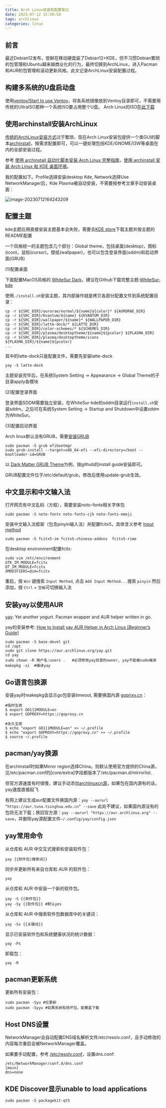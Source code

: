 ```yaml
---
title: Arch Linux安装和配置笔记
date: 2023-07-12 15:50:54
tags: archlinux
categories: linux
---
```


## 前言

最近Debian12发布，尝鲜在移动硬盘装了Debian12+KDE，但不习惯Debian繁琐的包管理和Ubuntu越来越商业化的行为，最终切换到ArchLinux，进入Pacman和AUR的包管理和滚动更新风格。此文记录ArchLinux安装配置过程。

## 构建多系统的U盘启动盘

使用[ventoy/Start to use Ventoy](https://www.ventoy.net/en/doc_start.html)，将各系统镜像放到Ventoy目录即可，不需要用传统的UltraISO那种一个系统ISO要占用整个U盘。
Arch Linux的ISO[在此下载](https://archlinux.org/download/)

## 使用archinstall安装ArchLinux

[传统的ArchLinux安装方式](https://wiki.archlinux.org/title/Installation_guide)过于繁琐，现在Arch Linux安装包提供一个类GUI的脚本[archinstall](https://wiki.archlinux.org/title/Archinstall)，按需求配置即可，可以一键处理包括KDE/GNOME/I3W等桌面在内的全部安装过程。

参考 [使用 archinstall 自动化脚本安装 Arch Linux 完整指南](https://www.linuxmi.com/archinstall-auto-arch-linux.html)，[使用 archinstall 安装 Arch Linux 和 KDE 桌面环境](https://u.sb/archlinux-archinstall/)。

我的配置如下。Profile选择安装desktop Kde, Network选择Use NetworkManager后，Kde Plasma被自动安装，不需要按参考文章手动安装桌面：

![image-20230712164243209](https://raw.githubusercontent.com/cursorhu/blog-images-on-picgo/master/images/202307121642425.png)

## 配置主题

kde主题应用直接安装主题基本会失败，需要去[KDE store](https://store.kde.org/browse/)下载主题并按主题的README配置

一个风格统一的主题包含几个部分：Global theme，包括桌面(desktop)，图标(icon)，鼠标(cursor)，壁纸(wallpaper)，也可以包含登录界面(sddm)和启动界面(GRUB)

(1)配置桌面

下面配置MacOS风格的 [WhiteSur Dark](https://store.kde.org/p/1400424/)，建议在Github下载完整主题:[WhiteSur-kde](https://github.com/vinceliuice/WhiteSur-kde)

使用`./install.sh`安装主题，其内部操作就是拷贝各部分配置文件到系统配置目录：

```
cp -r ${SRC_DIR}/aurorae/normal/${name}${color}* ${AURORAE_DIR}
cp -r ${SRC_DIR}/Kvantum/${name} ${KVANTUM_DIR}
cp -r ${SRC_DIR}/wallpaper/${name}* ${WALLPAPER_DIR}
cp -r ${SRC_DIR}/latte-dock/* ${LATTE_DIR}
cp -r ${SRC_DIR}/color-schemes/* ${SCHEMES_DIR}
cp -r ${SRC_DIR}/plasma/desktoptheme/${name}${pcolor} ${PLASMA_DIR}
cp -r ${SRC_DIR}/plasma/desktoptheme/icons ${PLASMA_DIR}/${name}${pcolor}
...
```

其中的latte-dock只是配置文件，需要先安装latte-dock

```
yay -S latte-dock
```

主题安装完毕后，在系统System Setting -> Appearance -> Global Theme的子目录apply各模块

(2)配置登录界面

登录界面SDDM需要独立安装，在WhiteSur-kde的sddm目录运行`install.sh`安装sddm，之后可在系统System Setting -> Startup and Shutdown中设置sddm为WhiteSur。

(3)配置启动界面

Arch linux默认没有GRUB，需要[安装GRUB](https://wiki.archlinux.org/title/GRUB)

```
sudo pacman -S grub efibootmgr
sudo grub-install --target=x86_64-efi --efi-directory=/boot --bootloader-id=GRUB
```

以 [Dark Matter GRUB Theme](https://store.kde.org/p/1603282)为例，按github的install guide安装即可。

GRUB配置文件位于/etc/default/grub，修改后使用update-grub生效。

## 中文显示和中文输入法

打开网页有中文乱码（方框），需要安装noto-fonts相关字体包

```
sudo pacman -S noto-fonts noto-fonts-cjk noto-fonts-emoji
```

安装中文输入法框架（包含pinyin输入法）并配置fcitx5，具体含义参考 [Input method](https://wiki.archlinux.org/title/Input_method)

```
sudo pacman -S fcitx5-im fcitx5-chinese-addons  fcitx5-rime
```
在desktop environment配置fcitx:
```
sudo vim /etc/environment
GTK_IM_MODULE=fcitx
QT_IM_MODULE=fcitx
XMODIFIERS=@im=fcitx
```

重启，按 `Win` 键搜索 `Input Method`, 点击 `Add Input Method...`搜索 `pinyin` 然后添加，按 `Ctrl` + `空格`可切换输入法

## 安装yay以使用AUR

[yay](https://aur.archlinux.org/packages/yay): Yet another yogurt. Pacman wrapper and AUR helper written in go.

yay的安装参考: [How to Install yay AUR Helper in Arch Linux [Beginner’s Guide]](https://www.debugpoint.com/install-yay-arch/)

```
sudo pacman -S base-devel git
cd /opt
sudo git clone https://aur.archlinux.org/yay.git
cd yay
sudo chown -R 用户名:users .   #必须修改yay目录的owner, yay不能被sudo编译
makepkg -si  #编译yay
```

## Go语言包换源

安装yay时makepkg会显示go包安装timeout, 需要换国内源 [goprixy.cn](https://goproxy.cn/)：

```
#临时生效
$ export GO111MODULE=on
$ export GOPROXY=https://goproxy.cn

#永久生效
$ echo "export GO111MODULE=on" >> ~/.profile
$ echo "export GOPROXY=https://goproxy.cn" >> ~/.profile
$ source ~/.profile
```

## pacman/yay换源

在archinstall时如果Mirror region选择China，则默认使用官方提供的China源，见/etc/pacman.conf的[core/extra]字段都版本了/etc/pacman.d/mirrorlist. 

但官方源速度有时很慢，建议手动添加[archlinuxcn源](https://mirrors.tuna.tsinghua.edu.cn/help/archlinuxcn/)，如果包在国内源有的话，yay速度直接起飞

有网上建议生成aur配置文件换国内源：`yay --aururl “https://aur.tuna.tsinghua.edu.cn” --save` 此处不建议，如果国内源没有的包将无法下载；换回官方源：`yay --aururl "https://aur.archlinux.org" --save`，并删除yay源配置文件`~/.config/yay/config.json`

## yay常用命令

从仓库和 AUR 中交互式搜索和安装软件包：

```
yay {{软件包|搜索词}}
```

同步并更新所有来自仓库和 AUR 的软件包：

```
yay
```

从仓库和 AUR 中安装一个新的软件包。

```
yay -S {{软件包}}
yay -Sy {{软件包}} #默认yes
```

从仓库和 AUR 中搜索软件包数据库中的关键词：

```
yay -Ss {{关键词}}
```

显示已安装软件包和系统健康状况的统计数据：

```
yay -Ps
```
卸载包：

```
yay -R 
```

## pacman更新系统

更新所有安装包：

```
sudo pacman -Syu #仅更新
sudo pacman -Syyu #如果系统有损坏包，能覆盖下载
```

## Host DNS设置

NetworkManager会自动配置DNS域名解析文件/etc/resolv.conf，且手动修改的内容每次重启会被NetworkManager覆盖。

如果要手动配置，参考 [/etc/resolv.conf](https://wiki.archlinux.org/title/NetworkManager)，设置dns.conf:

```
/etc/NetworkManager/conf.d/dns.conf
[main]
dns=none
```

## KDE Discover显示unable to load applications

```
sudo pacman -S packagekit-qt5
```

